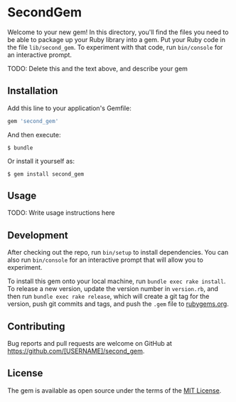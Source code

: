 # SecondGem

Welcome to your new gem! In this directory, you'll find the files you need to be able to package up your Ruby library into a gem. Put your Ruby code in the file `lib/second_gem`. To experiment with that code, run `bin/console` for an interactive prompt.

TODO: Delete this and the text above, and describe your gem

## Installation

Add this line to your application's Gemfile:

```ruby
gem 'second_gem'
```

And then execute:

    $ bundle

Or install it yourself as:

    $ gem install second_gem

## Usage

TODO: Write usage instructions here

## Development

After checking out the repo, run `bin/setup` to install dependencies. You can also run `bin/console` for an interactive prompt that will allow you to experiment.

To install this gem onto your local machine, run `bundle exec rake install`. To release a new version, update the version number in `version.rb`, and then run `bundle exec rake release`, which will create a git tag for the version, push git commits and tags, and push the `.gem` file to [rubygems.org](https://rubygems.org).

## Contributing

Bug reports and pull requests are welcome on GitHub at https://github.com/[USERNAME]/second_gem.

## License

The gem is available as open source under the terms of the [MIT License](https://opensource.org/licenses/MIT).
